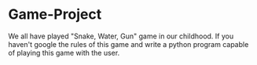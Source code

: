 # Game-Project
We all have played "Snake, Water, Gun" game in our childhood. If you haven't google the rules of this game and write a python program capable of playing this game with the user.
